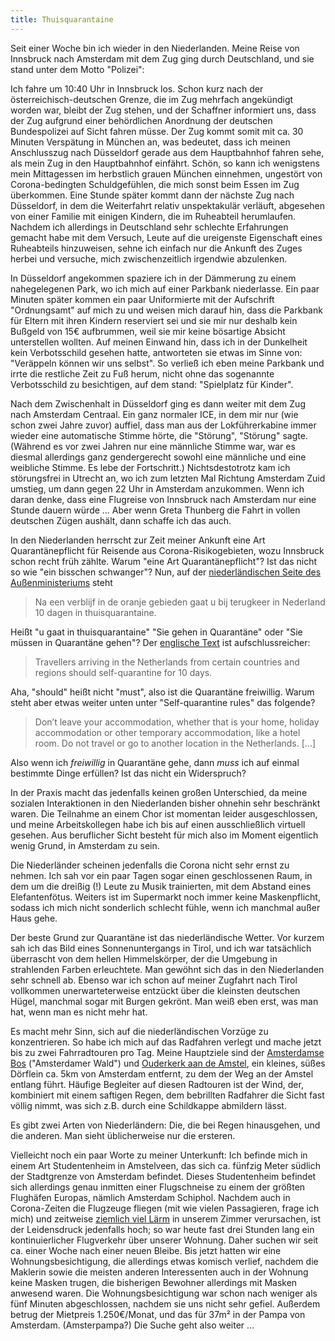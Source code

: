 ```yaml
---
title: Thuisquarantaine
---
```


Seit einer Woche bin ich wieder in den Niederlanden.
Meine Reise von Innsbruck nach Amsterdam mit dem Zug ging durch Deutschland,
und sie stand unter dem Motto "Polizei":

Ich fahre um 10:40 Uhr in Innsbruck los.
Schon kurz nach der österreichisch-deutschen Grenze,
die im Zug mehrfach angekündigt worden war,
bleibt der Zug stehen, und der Schaffner informiert uns, dass der Zug
aufgrund einer behördlichen Anordnung der deutschen Bundespolizei auf Sicht fahren müsse.
Der Zug kommt somit mit ca. 30 Minuten Verspätung in München an,
was bedeutet, dass ich meinen Anschlusszug nach Düsseldorf gerade aus dem Hauptbahnhof
fahren sehe, als mein Zug in den Hauptbahnhof einfährt.
Schön, so kann ich wenigstens mein Mittagessen im herbstlich grauen München einnehmen,
ungestört von Corona-bedingten Schuldgefühlen, die mich sonst beim Essen im Zug überkommen.
Eine Stunde später kommt dann der nächste Zug nach Düsseldorf,
in dem die Weiterfahrt relativ unspektakulär verläuft,
abgesehen von einer Familie mit einigen Kindern, die im Ruheabteil herumlaufen.
Nachdem ich allerdings in Deutschland sehr schlechte Erfahrungen gemacht habe mit
dem Versuch, Leute auf die ureigenste Eigenschaft eines Ruheabteils hinzuweisen,
sehne ich einfach nur die Ankunft des Zuges herbei und
versuche, mich zwischenzeitlich irgendwie abzulenken.

In Düsseldorf angekommen spaziere ich in der Dämmerung zu einem nahegelegenen Park,
wo ich mich auf einer Parkbank niederlasse.
Ein paar Minuten später kommen ein paar Uniformierte mit der Aufschrift "Ordnungsamt"
auf mich zu und weisen mich darauf hin,
dass die Parkbank für Eltern mit ihren Kindern reserviert sei und
sie mir nur deshalb kein Bußgeld von 15€ aufbrummen,
weil sie mir keine bösartige Absicht unterstellen wollten.
Auf meinen Einwand hin, dass ich in der Dunkelheit kein Verbotsschild gesehen hatte,
antworteten sie etwas im Sinne von: "Veräppeln können wir uns selbst".
So verließ ich eben meine Parkbank und irrte die restliche Zeit zu Fuß herum,
nicht ohne das sogenannte Verbotsschild zu besichtigen, auf dem stand:
"Spielplatz für Kinder".

Nach dem Zwischenhalt in Düsseldorf ging es dann weiter mit dem Zug nach Amsterdam Centraal.
Ein ganz normaler ICE, in dem mir nur (wie schon zwei Jahre zuvor) auffiel,
dass man aus der Lokführerkabine immer wieder eine automatische Stimme hörte, die
"Störung", "Störung" sagte.
(Während es vor zwei Jahren nur eine männliche Stimme war, war es diesmal allerdings
ganz gendergerecht sowohl eine männliche und eine weibliche Stimme.
Es lebe der Fortschritt.)
Nichtsdestotrotz kam ich störungsfrei in Utrecht an,
wo ich zum letzten Mal Richtung Amsterdam Zuid umstieg, um dann
gegen 22 Uhr in Amsterdam anzukommen.
Wenn ich daran denke, dass eine Flugreise von Innsbruck nach Amsterdam
nur eine Stunde dauern würde ...
Aber wenn Greta Thunberg die Fahrt in vollen deutschen Zügen aushält,
dann schaffe ich das auch.

In den Niederlanden herrscht zur Zeit meiner Ankunft eine Art Quarantänepflicht
für Reisende aus Corona-Risikogebieten, wozu Innsbruck schon recht früh zählte.
Warum "eine Art Quarantänepflicht"? Ist das nicht so wie "ein bisschen schwanger"?
Nun, auf der [niederländischen Seite des Außenministeriums](https://www.nederlandwereldwijd.nl/landen/oostenrijk/reizen/reisadvies) steht

> Na een verblijf in de oranje gebieden gaat u bij terugkeer in Nederland 10 dagen in thuisquarantaine.

Heißt "u gaat in thuisquarantaine" "Sie gehen in Quarantäne" oder "Sie müssen in Quarantäne gehen"?
Der [englische Text](https://www.government.nl/topics/c/coronavirus-covid-19/tackling-new-coronavirus-in-the-netherlands/travel-and-holidays/self-quarantine) ist aufschlussreicher:

> Travellers arriving in the Netherlands from certain countries and regions
> should self-quarantine for 10 days.

Aha, "should" heißt nicht "must", also ist die Quarantäne freiwillig.
Warum steht aber etwas weiter unten unter "Self-quarantine rules" das folgende?

> Don’t leave your accommodation, whether that is
> your home, holiday accommodation or other temporary accommodation, like a hotel room.
> Do not travel or go to another location in the Netherlands. [...]

Also wenn ich *freiwillig* in Quarantäne gehe,
dann *muss* ich auf einmal bestimmte Dinge erfüllen?
Ist das nicht ein Widerspruch?

In der Praxis macht das jedenfalls keinen großen Unterschied,
da meine sozialen Interaktionen in den Niederlanden bisher
ohnehin sehr beschränkt waren.
Die Teilnahme an einem Chor ist momentan leider ausgeschlossen,
und meine Arbeitskollegen habe ich bis auf einen ausschließlich virtuell gesehen.
Aus beruflicher Sicht besteht für mich also im Moment eigentlich
wenig Grund, in Amsterdam zu sein.

Die Niederländer scheinen jedenfalls die Corona nicht sehr ernst zu nehmen.
Ich sah vor ein paar Tagen sogar einen geschlossenen Raum,
in dem um die dreißig (!) Leute zu Musik trainierten,
mit dem Abstand eines Elefantenfötus.
Weiters ist im Supermarkt noch immer keine Maskenpflicht,
sodass ich mich nicht sonderlich schlecht fühle,
wenn ich manchmal außer Haus gehe.

Der beste Grund zur Quarantäne ist das niederländische Wetter.
Vor kurzem sah ich das Bild eines Sonnenuntergangs in Tirol,
und ich war tatsächlich überrascht von dem hellen Himmelskörper,
der die Umgebung in strahlenden Farben erleuchtete.
Man gewöhnt sich das in den Niederlanden sehr schnell ab.
Ebenso war ich schon auf meiner Zugfahrt nach Tirol
vollkommen unerwarteterweise entzückt über
die kleinsten deutschen Hügel, manchmal sogar mit Burgen gekrönt.
Man weiß eben erst, was man hat, wenn man es nicht mehr hat.

Es macht mehr Sinn, sich auf die niederländischen Vorzüge zu konzentrieren.
So habe ich mich auf das Radfahren verlegt und
mache jetzt bis zu zwei Fahrradtouren pro Tag.
Meine Hauptziele sind der
[Amsterdamse Bos](https://nl.wikipedia.org/wiki/Amsterdamse_Bos) ("Amsterdamer Wald") und
[Ouderkerk aan de Amstel](https://nl.wikipedia.org/wiki/Ouderkerk_aan_de_Amstel),
ein kleines, süßes Dörflein ca. 5km von Amsterdam entfernt,
zu dem der Weg an der Amstel entlang führt.
Häufige Begleiter auf diesen Radtouren ist der Wind,
der, kombiniert mit einem saftigen Regen,
dem bebrillten Radfahrer die Sicht fast völlig nimmt,
was sich z.B. durch eine Schildkappe abmildern lässt.

Es gibt zwei Arten von Niederländern:
Die, die bei Regen hinausgehen, und die anderen.
Man sieht üblicherweise nur die ersteren.

Vielleicht noch ein paar Worte zu meiner Unterkunft:
Ich befinde mich in einem Art Studentenheim in Amstelveen,
das sich ca. fünfzig Meter südlich der Stadtgrenze von Amsterdam befindet.
Dieses Studentenheim befindet sich allerdings genau inmitten einer Flugschneise
zu einem der größten Flughäfen Europas, nämlich Amsterdam Schiphol.
Nachdem auch in Corona-Zeiten die Flugzeuge fliegen
(mit wie vielen Passagieren, frage ich mich) und zeitweise
[ziemlich viel Lärm](https://maps.amsterdam.nl/geluid/) in unserem Zimmer verursachen,
ist der Leidensdruck jedenfalls hoch; so war heute fast drei Stunden lang
ein kontinuierlicher Flugverkehr über unserer Wohnung.
Daher suchen wir seit ca. einer Woche nach einer neuen Bleibe.
Bis jetzt hatten wir eine Wohnungsbesichtigung,
die allerdings etwas komisch verlief,
nachdem die Maklerin sowie die meisten anderen Interessenten
auch in der Wohnung keine Masken trugen,
die bisherigen Bewohner allerdings mit Masken anwesend waren.
Die Wohnungsbesichtigung war schon nach weniger als fünf Minuten abgeschlossen,
nachdem sie uns nicht sehr gefiel.
Außerdem betrug der Mietpreis 1.250€/Monat, und das für 37m² in der Pampa von Amsterdam.
(Amsterpampa?)
Die Suche geht also weiter ...
